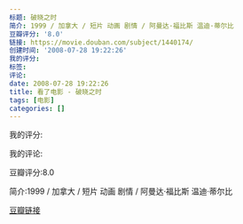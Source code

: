 ```yaml
---
标题: 破晓之时
简介: 1999 / 加拿大 / 短片 动画 剧情 / 阿曼达·福比斯 温迪·蒂尔比
豆瓣评分: '8.0'
链接: https://movie.douban.com/subject/1440174/
创建时间: '2008-07-28 19:22:26'
我的评分:
标签:
评论:
date: 2008-07-28 19:22:26
title: 看了电影 - 破晓之时
tags: [电影]
categories: []
---
```


我的评分:

我的评论:

豆瓣评分:8.0

简介:1999 / 加拿大 / 短片 动画 剧情 / 阿曼达·福比斯 温迪·蒂尔比

[豆瓣链接](https://movie.douban.com/subject/1440174/)

